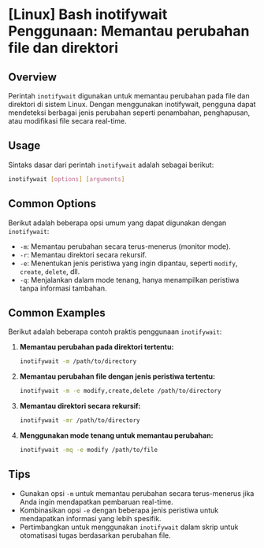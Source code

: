 # [Linux] Bash inotifywait Penggunaan: Memantau perubahan file dan direktori

## Overview
Perintah `inotifywait` digunakan untuk memantau perubahan pada file dan direktori di sistem Linux. Dengan menggunakan inotifywait, pengguna dapat mendeteksi berbagai jenis perubahan seperti penambahan, penghapusan, atau modifikasi file secara real-time.

## Usage
Sintaks dasar dari perintah `inotifywait` adalah sebagai berikut:

```bash
inotifywait [options] [arguments]
```

## Common Options
Berikut adalah beberapa opsi umum yang dapat digunakan dengan `inotifywait`:

- `-m`: Memantau perubahan secara terus-menerus (monitor mode).
- `-r`: Memantau direktori secara rekursif.
- `-e`: Menentukan jenis peristiwa yang ingin dipantau, seperti `modify`, `create`, `delete`, dll.
- `-q`: Menjalankan dalam mode tenang, hanya menampilkan peristiwa tanpa informasi tambahan.

## Common Examples
Berikut adalah beberapa contoh praktis penggunaan `inotifywait`:

1. **Memantau perubahan pada direktori tertentu:**
   ```bash
   inotifywait -m /path/to/directory
   ```

2. **Memantau perubahan file dengan jenis peristiwa tertentu:**
   ```bash
   inotifywait -m -e modify,create,delete /path/to/directory
   ```

3. **Memantau direktori secara rekursif:**
   ```bash
   inotifywait -mr /path/to/directory
   ```

4. **Menggunakan mode tenang untuk memantau perubahan:**
   ```bash
   inotifywait -mq -e modify /path/to/file
   ```

## Tips
- Gunakan opsi `-m` untuk memantau perubahan secara terus-menerus jika Anda ingin mendapatkan pembaruan real-time.
- Kombinasikan opsi `-e` dengan beberapa jenis peristiwa untuk mendapatkan informasi yang lebih spesifik.
- Pertimbangkan untuk menggunakan `inotifywait` dalam skrip untuk otomatisasi tugas berdasarkan perubahan file.